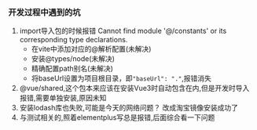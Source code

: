 ### 开发过程中遇到的坑
1. import导入包的时候报错 Cannot find module '@/constants' or its corresponding type declarations.
   - 在vite中添加对应的@解析配置(未解决)
   - 安装@types/node(未解决)
   - 精确配置path别名(未解决)
   - 将baseUrl设置为项目根目录，即``` "baseUrl": "." ```,报错消失
2. @vue/shared,这个包本来应该在安装Vue3时自动包含在内,但是开发时导入报错,需要单独安装,原因未知
3. 安装lodash库也失败,可能是今天的网络问题？ 改成淘宝镜像安装成功了
4. 与测试相关的,照着elementplus写总是报错,后面综合看一下问题